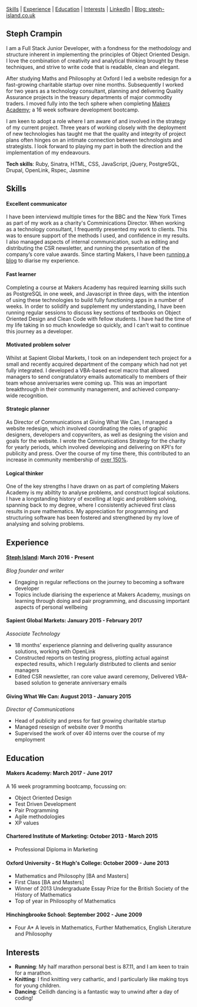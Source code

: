[Skills](#skills) | [Experience](#experience) | [Education](#education) | [Interests](#interests) | [LinkedIn](https://www.linkedin.com/in/stephanie-crampin-37791653/) | [Blog: steph-island.co.uk](https://www.steph-island.co.uk/)


## Steph Crampin

I am a Full Stack Junior Developer, with a fondness for the methodology and structure inherent in implementing the principles of Object Oriented Design. I love the combination of creativity and analytical thinking brought by these techniques, and strive to write code that is readable, clean and elegant.

After studying Maths and Philosophy at Oxford I led a website redesign for a fast-growing charitable startup over nine months. Subsequently I worked for two years as a technology consultant, planning and delivering Quality Assurance projects in the treasury departments of major commodity traders. I moved fully into the tech sphere when completing [Makers Academy](http://www.makersacademy.com/); a 16 week software development bootcamp.

I am keen to adopt a role where I am aware of and involved in the strategy of my current project. Three years of working closely with the deployment of new technologies has taught me that the quality and integrity of project plans often hinges on an intimate connection between technologists and strategists. I look forward to playing my part in both the direction and the implementation of my endeavours.

**Tech skills**: Ruby, Sinatra, HTML, CSS, JavaScript, jQuery, PostgreSQL, Drupal, OpenLink, Rspec, Jasmine


## Skills

#### Excellent communicator

I have been interviewd multiple times for the BBC and the New York Times as part of my work as a charity's Comminications Director. When working as a technology consultant, I frequently presented my work to clients. This was to ensure support of the methods I used, and confidence in my results. I also managed aspects of internal communication, such as editing and distributing the CSR newsletter, and running the presentation of the company’s core value awards. Since starting Makers, I have been [running a blog](https://www.steph-island.co.uk/) to diarise my experience.

#### Fast learner

Completing a course at Makers Academy has required learning skills such as PostgreSQL in one week, and Javascript in three days, with the intention of using these technologies to build fully functioning apps in a number of weeks. In order to solidify and supplement my understanding, I have been running regular sessions to discuss key sections of textbooks on Object Oriented Design and Clean Code with fellow students. I have had the time of my life taking in so much knowledge so quickly, and I can't wait to continue this journey as a developer.

#### Motivated problem solver

Whilst at Sapient Global Markets, I took on an independent tech project for a small and recently acquired department of the company which had not yet fully integrated. I developed a VBA-based excel macro that allowed managers to send congratulatory emails automatically to members of their team whose anniversaries were coming up. This was an important breakthrough in their community management, and achieved company-wide recognition.

#### Strategic planner

As Director of Communications at Giving What We Can, I managed a website redesign, which involved coordinating the roles of graphic designers, developers and copywriters, as well as designing the vision and goals for the website. I wrote the Communications Strategy for the charity for yearly periods, which involved developing and delivering on KPI's for publicity and press. Over the course of my time there, this contributed to an increase in community membership of [over 150%](http://www.givingwhatwecan.org/dashboard).

#### Logical thinker

One of the key strengths I have drawn on as part of completing Makers Academy is my abiltity to analyse problems, and construct logical solutions. I have a longstanding history of excelling at logic and problem solving, spanning back to my degree, where I consistently achieved first class results in pure mathematics. My appreciation for programming and structuring software has been fostered and strengthened by my love of analysing and solving problems.


## Experience

#### [Steph Island](https://www.steph-island.co.uk/): March 2016 - Present
*Blog founder and writer*
- Engaging in regular reflections on the journey to becoming a software developer
- Topics include diarising the experience at Makers Academy, musings on learning through doing and pair programming, and discussing important aspects of  personal wellbeing

#### Sapient Global Markets: January 2015 - February 2017    
*Associate Technology* 
- 18 months' experience planning and delivering quality assurance solutions, working with OpenLink
- Constructed reports on testing progress, plotting actual against expected results, which I regularly distributed to clients and senior managers
- Edited CSR newsletter, ran core value award ceremony, Delivered VBA-based solution to generate anniversary emails

#### Giving What We Can: August 2013 - January 2015   
*Director of Communications*
- Head of publicity and press for fast growing charitable startup
- Managed resesign of website over 9 months
- Supervised the work of over 40 interns over the course of my employment


## Education

#### Makers Academy: March 2017 - June 2017

A 16 week programming bootcamp, focussing on:

- Object Oriented Design
- Test Driven Development
- Pair Programming
- Agile methodologies
- XP values


#### Chartered Institute of Marketing: October 2013 - March 2015

- Professional Diploma in Marketing

#### Oxford University - St Hugh's College: October 2009 - June 2013

- Mathematics and Philosophy [BA and Masters]
- First Class [BA and Masters]
- Winner of 2013 Undergraduate Essay Prize for the British Society of the History of Mathematics
- Top of year in Philosophy of Mathematics

#### Hinchingbrooke School: September 2002 - June 2009

- Four A* A levels in Mathematics, Further Mathematics, English Literature and Philosophy


## Interests

- **Running**: My half marathon personal best is 87.11, and I am keen to train for a marathon.
- **Knitting**: I find knitting very cathartic, and I particularly like making toys for young children.
- **Dancing**: Ceilidh dancing is a fantastic way to unwind after a day of coding!

